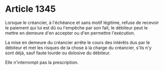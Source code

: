 # Article 1345

Lorsque le créancier, à l'échéance et sans motif légitime, refuse de recevoir le paiement qui lui est dû ou l'empêche par son fait, le débiteur peut le mettre en demeure d'en accepter ou d'en permettre l'exécution.

La mise en demeure du créancier arrête le cours des intérêts dus par le débiteur et met les risques de la chose à la charge du créancier, s'ils n'y sont déjà, sauf faute lourde ou dolosive du débiteur.

Elle n'interrompt pas la prescription.
